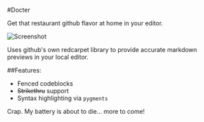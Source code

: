 #Docter

Get that restaurant github flavor at home in your editor.

![Screenshot](http://dl.dropbox.com/u/1127652/docter_syntax_screenshot.png)

Uses github's own redcarpet library to provide accurate markdown previews in your local editor.

##Features:

* Fenced codeblocks
* ~~Strikethru~~ support
* Syntax highlighting via `pygments`

Crap. My battery is about to die... more to come!